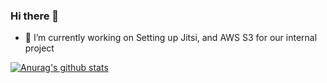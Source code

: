 ### Hi there 👋



- 🔭 I’m currently working on Setting up Jitsi, and AWS S3 for our internal project

[![Anurag's github stats](https://github-readme-stats.vercel.app/api?username=kianaditya&count_private=true&show_icons=true)](https://github.com/anuraghazra/github-readme-stats)
